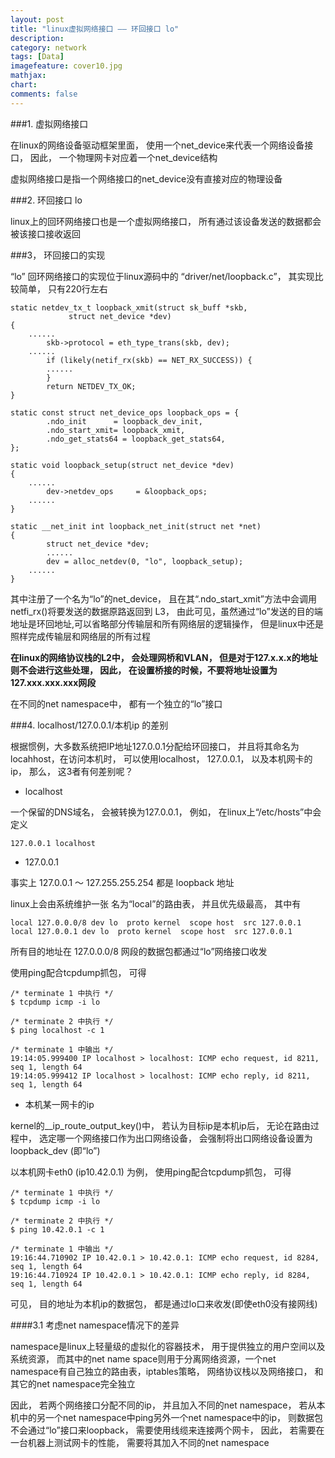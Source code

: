 ```yaml
---
layout: post
title: "linux虚拟网络接口 —— 环回接口 lo"
description:
category: network
tags: [Data]
imagefeature: cover10.jpg
mathjax: 
chart:
comments: false
---
```


###1. 虚拟网络接口

在linux的网络设备驱动框架里面， 使用一个net_device来代表一个网络设备接口， 因此， 一个物理网卡对应着一个net_device结构

虚拟网络接口是指一个网络接口的net_device没有直接对应的物理设备

###2. 环回接口 lo

linux上的回环网络接口也是一个虚拟网络接口， 所有通过该设备发送的数据都会被该接口接收返回

###3， 环回接口的实现

“lo” 回环网络接口的实现位于linux源码中的 “driver/net/loopback.c”， 其实现比较简单， 只有220行左右

	static netdev_tx_t loopback_xmit(struct sk_buff *skb,
                 struct net_device *dev)
	{
		......
    		skb->protocol = eth_type_trans(skb, dev);
		......
    		if (likely(netif_rx(skb) == NET_RX_SUCCESS)) {
			......
    		}
    		return NETDEV_TX_OK;
	}

	static const struct net_device_ops loopback_ops = { 
    		.ndo_init      = loopback_dev_init,
    		.ndo_start_xmit= loopback_xmit,
    		.ndo_get_stats64 = loopback_get_stats64,
	};

	static void loopback_setup(struct net_device *dev)
	{
		......
    		dev->netdev_ops     = &loopback_ops;
		......
	}

	static __net_init int loopback_net_init(struct net *net)
	{
    		struct net_device *dev;
    		......
    		dev = alloc_netdev(0, "lo", loopback_setup);
		......
	}


其中注册了一个名为“lo”的net_device， 且在其“.ndo_start_xmit”方法中会调用 netfi_rx()将要发送的数据原路返回到 L3， 由此可见，虽然通过“lo”发送的目的端地址是环回地址,可以省略部分传输层和所有网络层的逻辑操作， 但是linux中还是照样完成传输层和网络层的所有过程

**在linux的网络协议栈的L2中， 会处理网桥和VLAN， 但是对于127.x.x.x的地址则不会进行这些处理， 因此， 在设置桥接的时候，不要将地址设置为 127.xxx.xxx.xxx网段**

在不同的net namespace中， 都有一个独立的“lo”接口

###4. localhost/127.0.0.1/本机ip 的差别

根据惯例，大多数系统把IP地址127.0.0.1分配给环回接口， 并且将其命名为locahhost，在访问本机时， 可以使用localhost， 127.0.0.1， 以及本机网卡的ip， 那么， 这3者有何差别呢？

+ localhost

一个保留的DNS域名， 会被转换为127.0.0.1， 例如， 在linux上“/etc/hosts”中会定义
	
	127.0.0.1 localhost

+ 127.0.0.1

事实上 127.0.0.1 ～ 127.255.255.254 都是 loopback 地址

linux上会由系统维护一张 名为“local”的路由表， 并且优先级最高， 其中有

	local 127.0.0.0/8 dev lo  proto kernel  scope host  src 127.0.0.1
	local 127.0.0.1 dev lo  proto kernel  scope host  src 127.0.0.1

所有目的地址在 127.0.0.0/8 网段的数据包都通过“lo”网络接口收发

使用ping配合tcpdump抓包， 可得

	/* terminate 1 中执行 */
	$ tcpdump icmp -i lo

	/* terminate 2 中执行 */
	$ ping localhost -c 1

	/* terminate 1 中输出 */
	19:14:05.999400 IP localhost > localhost: ICMP echo request, id 8211, seq 1, length 64
	19:14:05.999412 IP localhost > localhost: ICMP echo reply, id 8211, seq 1, length 64


+ 本机某一网卡的ip

kernel的__ip_route_output_key()中， 若认为目标ip是本机ip后， 无论在路由过程中， 选定哪一个网络接口作为出口网络设备， 会强制将出口网络设备设置为 loopback_dev (即“lo”)

以本机网卡eth0 (ip10.42.0.1) 为例， 使用ping配合tcpdump抓包， 可得

	/* terminate 1 中执行 */
	$ tcpdump icmp -i lo

	/* terminate 2 中执行 */
	$ ping 10.42.0.1 -c 1

	/* terminate 1 中输出 */
	19:16:44.710902 IP 10.42.0.1 > 10.42.0.1: ICMP echo request, id 8284, seq 1, length 64
	19:16:44.710924 IP 10.42.0.1 > 10.42.0.1: ICMP echo reply, id 8284, seq 1, length 64
	
可见， 目的地址为本机ip的数据包， 都是通过lo口来收发(即使eth0没有接网线)

####3.1 考虑net namespace情况下的差异

namespace是linux上轻量级的虚拟化的容器技术， 用于提供独立的用户空间以及系统资源， 而其中的net name space则用于分离网络资源，一个net namespace有自己独立的路由表，iptables策略， 网络协议栈以及网络接口， 和其它的net namespace完全独立

因此， 若两个网络接口分配不同的ip， 并且加入不同的net namespace， 若从本机中的另一个net namespace中ping另外一个net namespace中的ip， 则数据包不会通过“lo”接口来loopback， 需要使用线缆来连接两个网卡， 因此， 若需要在一台机器上测试网卡的性能， 需要将其加入不同的net namespace
